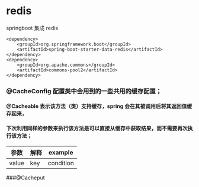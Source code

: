 # redis
springboot 集成 redis


```
<dependency>
    <groupId>org.springframework.boot</groupId>
    <artifactId>spring-boot-starter-data-redis</artifactId>
</dependency>
<dependency>
    <groupId>org.apache.commons</groupId>
    <artifactId>commons-pool2</artifactId>
</dependency>
```

### @CacheConfig 配置类中会用到的一些共用的缓存配置；

#### @Cacheable 表示该方法（类）支持缓存，spring 会在其被调用后将其返回值缓存起来，
#### 下次利用同样的参数来执行该方法是可以直接从缓存中获取结果，而不需要再次执行该方法；

| 参数 | 解释 | example |
| --- | --- | --- |
| value | key | condition |

###@Cacheput 

